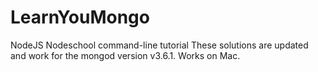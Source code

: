 # LearnYouMongo
NodeJS Nodeschool command-line tutorial 
These solutions are updated and work for the mongod version v3.6.1.
Works on Mac.
